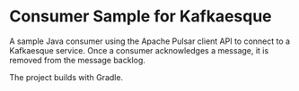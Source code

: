 # Consumer Sample for Kafkaesque 
A sample Java consumer using the Apache Pulsar client API to connect to a Kafkaesque service. Once a consumer acknowledges a message, it is removed from the message backlog.

The project builds with Gradle.
